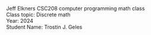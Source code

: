 Jeff Elkners CSC208 computer programming math class\
Class topic: Discrete math\
Year: 2024\
Student Name: Trostin J. Geles
